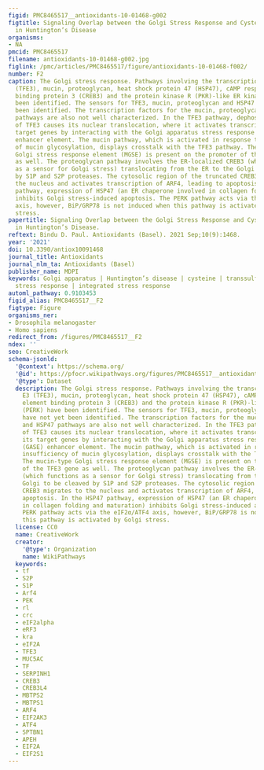 ```yaml
---
figid: PMC8465517__antioxidants-10-01468-g002
figtitle: Signaling Overlap between the Golgi Stress Response and Cysteine Metabolism
  in Huntington’s Disease
organisms:
- NA
pmcid: PMC8465517
filename: antioxidants-10-01468-g002.jpg
figlink: /pmc/articles/PMC8465517/figure/antioxidants-10-01468-f002/
number: F2
caption: The Golgi stress response. Pathways involving the transcription factor E3
  (TFE3), mucin, proteoglycan, heat shock protein 47 (HSP47), cAMP responsive element
  binding protein 3 (CREB3) and the protein kinase R (PKR)-like ER kinase (PERK) have
  been identified. The sensors for TFE3, mucin, proteoglycan and HSP47 have not yet
  been identified. The transcription factors for the mucin, proteoglycan and HSP47
  pathways are also not well characterized. In the TFE3 pathway, dephosphorylation
  of TFE3 causes its nuclear translocation, where it activates transcription of its
  target genes by interacting with the Golgi apparatus stress response element (GASE)
  enhancer element. The mucin pathway, which is activated in response to insufficiency
  of mucin glycosylation, displays crosstalk with the TFE3 pathway. The mucin-type
  Golgi stress response element (MGSE) is present on the promoter of the TFE3 gene
  as well. The proteoglycan pathway involves the ER-localized CREB3 (which functions
  as a sensor for Golgi stress) translocating from the ER to the Golgi to be cleaved
  by S1P and S2P proteases. The cytosolic region of the truncated CREB3 migrates to
  the nucleus and activates transcription of ARF4, leading to apoptosis. In the HSP47
  pathway, expression of HSP47 (an ER chaperone involved in collagen folding and maturation)
  inhibits Golgi stress-induced apoptosis. The PERK pathway acts via the eIF2α/ATF4
  axis, however, BiP/GRP78 is not induced when this pathway is activated by Golgi
  stress.
papertitle: Signaling Overlap between the Golgi Stress Response and Cysteine Metabolism
  in Huntington’s Disease.
reftext: Bindu D. Paul. Antioxidants (Basel). 2021 Sep;10(9):1468.
year: '2021'
doi: 10.3390/antiox10091468
journal_title: Antioxidants
journal_nlm_ta: Antioxidants (Basel)
publisher_name: MDPI
keywords: Golgi apparatus | Huntington’s disease | cysteine | transsulfuration | Golgi
  stress response | integrated stress response
automl_pathway: 0.9103453
figid_alias: PMC8465517__F2
figtype: Figure
organisms_ner:
- Drosophila melanogaster
- Homo sapiens
redirect_from: /figures/PMC8465517__F2
ndex: ''
seo: CreativeWork
schema-jsonld:
  '@context': https://schema.org/
  '@id': https://pfocr.wikipathways.org/figures/PMC8465517__antioxidants-10-01468-g002.html
  '@type': Dataset
  description: The Golgi stress response. Pathways involving the transcription factor
    E3 (TFE3), mucin, proteoglycan, heat shock protein 47 (HSP47), cAMP responsive
    element binding protein 3 (CREB3) and the protein kinase R (PKR)-like ER kinase
    (PERK) have been identified. The sensors for TFE3, mucin, proteoglycan and HSP47
    have not yet been identified. The transcription factors for the mucin, proteoglycan
    and HSP47 pathways are also not well characterized. In the TFE3 pathway, dephosphorylation
    of TFE3 causes its nuclear translocation, where it activates transcription of
    its target genes by interacting with the Golgi apparatus stress response element
    (GASE) enhancer element. The mucin pathway, which is activated in response to
    insufficiency of mucin glycosylation, displays crosstalk with the TFE3 pathway.
    The mucin-type Golgi stress response element (MGSE) is present on the promoter
    of the TFE3 gene as well. The proteoglycan pathway involves the ER-localized CREB3
    (which functions as a sensor for Golgi stress) translocating from the ER to the
    Golgi to be cleaved by S1P and S2P proteases. The cytosolic region of the truncated
    CREB3 migrates to the nucleus and activates transcription of ARF4, leading to
    apoptosis. In the HSP47 pathway, expression of HSP47 (an ER chaperone involved
    in collagen folding and maturation) inhibits Golgi stress-induced apoptosis. The
    PERK pathway acts via the eIF2α/ATF4 axis, however, BiP/GRP78 is not induced when
    this pathway is activated by Golgi stress.
  license: CC0
  name: CreativeWork
  creator:
    '@type': Organization
    name: WikiPathways
  keywords:
  - tf
  - S2P
  - S1P
  - Arf4
  - PEK
  - rl
  - crc
  - eIF2alpha
  - eRF3
  - kra
  - eIF2A
  - TFE3
  - MUC5AC
  - TF
  - SERPINH1
  - CREB3
  - CREB3L4
  - MBTPS2
  - MBTPS1
  - ARF4
  - EIF2AK3
  - ATF4
  - SPTBN1
  - APEH
  - EIF2A
  - EIF2S1
---
```

